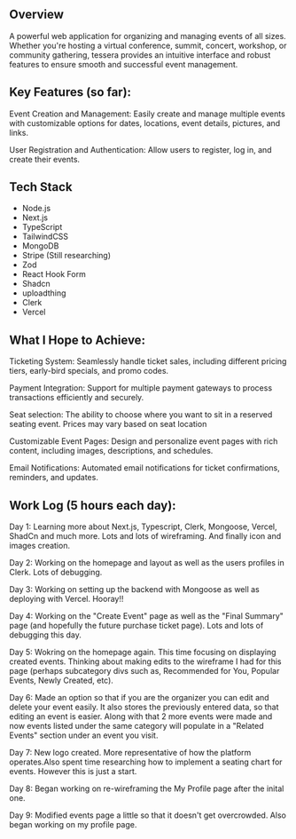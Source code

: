## Overview 
A powerful web application for organizing and managing events of all sizes. Whether you're hosting a virtual conference, summit, concert, workshop, or community gathering, tessera provides an intuitive interface and robust features to ensure smooth and successful event management.

## Key Features (so far):
Event Creation and Management: Easily create and manage multiple events with customizable options for dates, locations, event details, pictures, and links.

User Registration and Authentication: Allow users to register, log in, and create their events.

## Tech Stack
- Node.js
- Next.js
- TypeScript
- TailwindCSS
- MongoDB
- Stripe (Still researching)
- Zod
- React Hook Form
- Shadcn
- uploadthing
- Clerk
- Vercel

## What I Hope to Achieve:
Ticketing System: Seamlessly handle ticket sales, including different pricing tiers, early-bird specials, and promo codes.

Payment Integration: Support for multiple payment gateways to process transactions efficiently and securely.

Seat selection: The ability to choose where you want to sit in a reserved seating event. Prices may vary based on seat location

Customizable Event Pages: Design and personalize event pages with rich content, including images, descriptions, and schedules.

Email Notifications: Automated email notifications for ticket confirmations, reminders, and updates.

## Work Log (5 hours each day):
Day 1: Learning more about Next.js, Typescript, Clerk, Mongoose, Vercel, ShadCn and much more. Lots and lots of wireframing. And finally icon and images creation.

Day 2: Working on the homepage and layout as well as the users profiles in Clerk. Lots of debugging.

Day 3: Working on setting up the backend with Mongoose as well as deploying with Vercel. Hooray!!

Day 4: Working on the "Create Event" page as well as the "Final Summary" page (and hopefully the future purchase ticket page). Lots and lots of debugging this day.

Day 5: Wokring on the homepage again. This time focusing on displaying created events. Thinking about making edits to the wireframe I had for this page (perhaps subcategory divs such as, Recommended for You, Popular Events, Newly Created, etc).

Day 6: Made an option so that if you are the organizer you can edit and delete your event easily. It also stores the previously entered data, so that editing an event is easier. Along with that 2 more events were made and now events listed under the same category will populate in a "Related Events" section under an event you visit.

Day 7: New logo created. More representative of how the platform operates.Also spent time researching how to implement a seating chart for events. However this is just a start.

Day 8: Began working on re-wireframing the My Profile page after the inital one.

Day 9: Modified events page a little so that it doesn't get overcrowded. Also began working on my profile page.